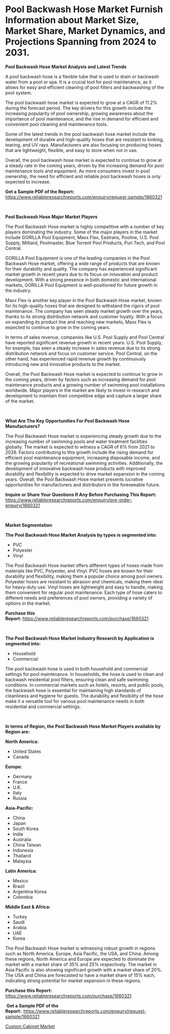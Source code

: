 <p><h1>Pool Backwash Hose Market Furnish Information about Market Size, Market Share, Market Dynamics, and Projections Spanning from 2024 to 2031.</h1></p><p><strong>Pool Backwash Hose Market Analysis and Latest Trends</strong></p>
<p><p>A pool backwash hose is a flexible tube that is used to drain or backwash water from a pool or spa. It is a crucial tool for pool maintenance, as it allows for easy and efficient cleaning of pool filters and backwashing of the pool system.</p><p>The pool backwash hose market is expected to grow at a CAGR of 11.2% during the forecast period. The key drivers for this growth include the increasing popularity of pool ownership, growing awareness about the importance of pool maintenance, and the rise in demand for efficient and convenient pool cleaning and maintenance tools.</p><p>Some of the latest trends in the pool backwash hose market include the development of durable and high-quality hoses that are resistant to kinking, tearing, and UV rays. Manufacturers are also focusing on producing hoses that are lightweight, flexible, and easy to store when not in use.</p><p>Overall, the pool backwash hose market is expected to continue to grow at a steady rate in the coming years, driven by the increasing demand for pool maintenance tools and equipment. As more consumers invest in pool ownership, the need for efficient and reliable pool backwash hoses is only expected to increase.</p></p>
<p><strong>Get a Sample PDF of the Report:&nbsp;</strong> <a href="https://www.reliableresearchreports.com/enquiry/request-sample/1660321">https://www.reliableresearchreports.com/enquiry/request-sample/1660321</a></p>
<p>&nbsp;</p>
<p><strong>Pool Backwash Hose Major Market Players</strong></p>
<p><p>The Pool Backwash Hose market is highly competitive with a number of key players dominating the industry. Some of the major players in the market include GORILLA Pool Equipment, Maxx Flex, Eastrans, Pooline, U.S. Pool Supply, Milliard, Poolmaster, Blue Torrent Pool Products, Puri Tech, and Pool Central.</p><p>GORILLA Pool Equipment is one of the leading companies in the Pool Backwash Hose market, offering a wide range of products that are known for their durability and quality. The company has experienced significant market growth in recent years due to its focus on innovation and product development. With a strong presence in both domestic and international markets, GORILLA Pool Equipment is well-positioned for future growth in the industry.</p><p>Maxx Flex is another key player in the Pool Backwash Hose market, known for its high-quality hoses that are designed to withstand the rigors of pool maintenance. The company has seen steady market growth over the years, thanks to its strong distribution network and customer loyalty. With a focus on expanding its product line and reaching new markets, Maxx Flex is expected to continue to grow in the coming years.</p><p>In terms of sales revenue, companies like U.S. Pool Supply and Pool Central have reported significant revenue growth in recent years. U.S. Pool Supply, for example, has seen a steady increase in sales revenue due to its strong distribution network and focus on customer service. Pool Central, on the other hand, has experienced rapid revenue growth by continuously introducing new and innovative products to the market.</p><p>Overall, the Pool Backwash Hose market is expected to continue to grow in the coming years, driven by factors such as increasing demand for pool maintenance products and a growing number of swimming pool installations worldwide. Major players in the market are likely to invest in research and development to maintain their competitive edge and capture a larger share of the market.</p></p>
<p>&nbsp;</p>
<p><strong>What Are The Key Opportunities For Pool Backwash Hose Manufacturers?</strong></p>
<p><p>The Pool Backwash Hose market is experiencing steady growth due to the increasing number of swimming pools and water treatment facilities globally. The market is expected to witness a CAGR of 6% from 2021 to 2026. Factors contributing to this growth include the rising demand for efficient pool maintenance equipment, increasing disposable income, and the growing popularity of recreational swimming activities. Additionally, the development of innovative backwash hose products with improved durability and flexibility is expected to drive market expansion in the coming years. Overall, the Pool Backwash Hose market presents lucrative opportunities for manufacturers and distributors in the foreseeable future.</p></p>
<p><strong>Inquire or Share Your Questions If Any Before Purchasing This Report:</strong> <a href="https://www.reliableresearchreports.com/enquiry/pre-order-enquiry/1660321">https://www.reliableresearchreports.com/enquiry/pre-order-enquiry/1660321</a></p>
<p>&nbsp;</p>
<p><strong>Market Segmentation</strong></p>
<p><strong>The Pool Backwash Hose Market Analysis by types is segmented into:</strong></p>
<p><ul><li>PVC</li><li>Polyester</li><li>Vinyl</li></ul></p>
<p><p>The Pool Backwash Hose market offers different types of hoses made from materials like PVC, Polyester, and Vinyl. PVC hoses are known for their durability and flexibility, making them a popular choice among pool owners. Polyester hoses are resistant to abrasion and chemicals, making them ideal for heavy-duty use. Vinyl hoses are lightweight and easy to handle, making them convenient for regular pool maintenance. Each type of hose caters to different needs and preferences of pool owners, providing a variety of options in the market.</p></p>
<p><strong>Purchase this Report:&nbsp;</strong><a href="https://www.reliableresearchreports.com/purchase/1660321">https://www.reliableresearchreports.com/purchase/1660321</a></p>
<p>&nbsp;</p>
<p><strong>The Pool Backwash Hose Market Industry Research by Application is segmented into:</strong></p>
<p><ul><li>Household</li><li>Commercial</li></ul></p>
<p><p>The pool backwash hose is used in both household and commercial settings for pool maintenance. In households, the hose is used to clean and backwash residential pool filters, ensuring clean and safe swimming conditions. In commercial markets such as hotels, resorts, and public pools, the backwash hose is essential for maintaining high standards of cleanliness and hygiene for guests. The durability and flexibility of the hose make it a versatile tool for various pool maintenance needs in both residential and commercial settings.</p></p>
<p>&nbsp;</p>
<p><strong>In terms of Region, the Pool Backwash Hose Market Players available by Region are:</strong></p>
<p>
    <p> <strong> North America: </strong>
        <ul>
            <li>United States</li>
            <li>Canada</li>
        </ul>
        </p> 
    <p> <strong> Europe: </strong>
        <ul>
            <li>Germany</li>
            <li>France</li>
            <li>U.K.</li>
            <li>Italy</li>
            <li>Russia</li>
        </ul>
        </p> 
    <p> <strong> Asia-Pacific: </strong>
        <ul>
            <li>China</li>
            <li>Japan</li>
            <li>South Korea</li>
            <li>India</li>
            <li>Australia</li>
            <li>China Taiwan</li>
            <li>Indonesia</li>
            <li>Thailand</li>
            <li>Malaysia</li>
        </ul>
        </p> 
    <p> <strong> Latin America: </strong>
        <ul>
            <li>Mexico</li>
            <li>Brazil</li>
            <li>Argentina Korea</li>
            <li>Colombia</li>
        </ul>
        </p> 
    <p> <strong> Middle East & Africa: </strong>
        <ul>
            <li>Turkey</li>
            <li>Saudi</li>
            <li>Arabia</li>
            <li>UAE</li>
            <li>Korea</li>
        </ul>
    </p>
    </p>
<p><p>The Pool Backwash Hose market is witnessing robust growth in regions such as North America, Europe, Asia Pacific, the USA, and China. Among these regions, North America and Europe are expected to dominate the market with a market share of 35% and 25% respectively. The market in Asia Pacific is also showing significant growth with a market share of 20%. The USA and China are forecasted to have a market share of 15% each, indicating strong potential for market expansion in these regions.</p></p>
<p><strong>Purchase this Report: </strong><a href="https://www.reliableresearchreports.com/purchase/1660321">https://www.reliableresearchreports.com/purchase/1660321</a></p>
<p>&nbsp;<strong>Get a Sample PDF of the Report:&nbsp;&nbsp;</strong><a href="https://www.reliableresearchreports.com/enquiry/request-sample/1660321">https://www.reliableresearchreports.com/enquiry/request-sample/1660321</a></p>
<p><strong></strong></p>
<p><p><a href="https://github.com/RickHolmes3/Market-Research-Report-List-4/blob/main/custom-cabinet-market.md">Custom Cabinet Market</a></p></p>